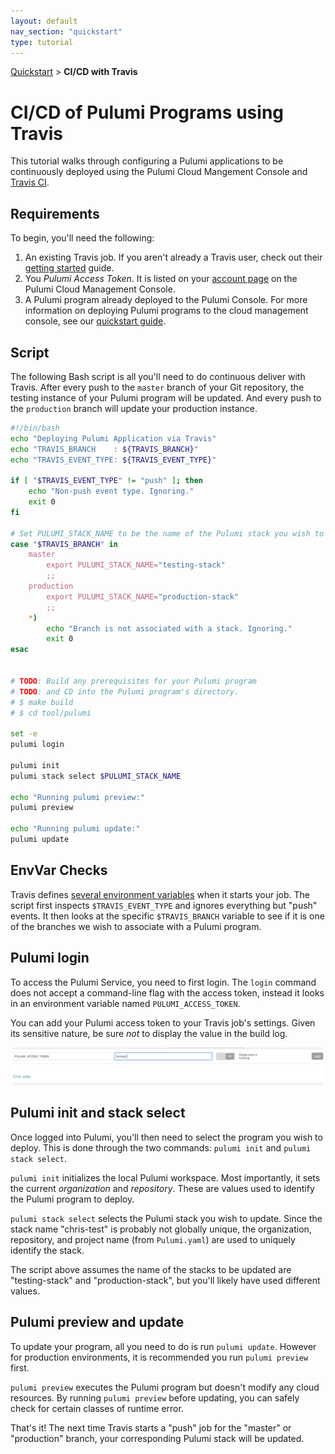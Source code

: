 ```yaml
---
layout: default 
nav_section: "quickstart"
type: tutorial
---
```


<p><a href="/quickstart">Quickstart</a> &gt; <b>CI/CD with Travis</b></p>

# CI/CD of Pulumi Programs using Travis

This tutorial walks through configuring a Pulumi applications to be
continuously deployed using the Pulumi Cloud Mangement Console and [Travis CI](https://travis-ci.com/).

## Requirements

To begin, you'll need the following:

1. An existing Travis job. If you aren't already a Travis user, check out their
   [getting started](https://docs.travis-ci.com/user/getting-started/) guide.
1. You _Pulumi Access Token_. It is listed on your [account page](https://beta.pulumi.com/account)
   on the Pulumi Cloud Management Console.
1. A Pulumi program already deployed to the Pulumi Console. For more information on deploying
   Pulumi programs to the cloud management console, see our [quickstart guide](/quickstart/console.html).

## Script

The following Bash script is all you'll need to do continuous deliver with Travis. After every push
to the `master` branch of your Git repository, the testing instance of your Pulumi program will be
updated. And every push to the `production` branch will update your production instance.


```bash
#!/bin/bash
echo "Deploying Pulumi Application via Travis"
echo "TRAVIS_BRANCH    : ${TRAVIS_BRANCH}"
echo "TRAVIS_EVENT_TYPE: ${TRAVIS_EVENT_TYPE}"

if [ "$TRAVIS_EVENT_TYPE" != "push" ]; then
    echo "Non-push event type. Ignoring."
    exit 0
fi

# Set PULUMI_STACK_NAME to be the name of the Pulumi stack you wish to update.
case "$TRAVIS_BRANCH" in
    master
        export PULUMI_STACK_NAME="testing-stack"
        ;;
    production
        export PULUMI_STACK_NAME="production-stack"
        ;;
    *)
        echo "Branch is not associated with a stack. Ignoring."
        exit 0
esac


# TODO: Build any prerequisites for your Pulumi program
# TODO: and CD into the Pulumi program's directory.
# $ make build
# $ cd tool/pulumi

set -e
pulumi login

pulumi init
pulumi stack select $PULUMI_STACK_NAME

echo "Running pulumi preview:"
pulumi preview

echo "Running pulumi update:"
pulumi update
```

## EnvVar Checks

Travis defines [several environment variables](https://docs.travis-ci.com/user/environment-variables/#Default-Environment-Variables)
when it starts your job. The script first inspects `$TRAVIS_EVENT_TYPE` and ignores everything but
"push" events. It then looks at the specific `$TRAVIS_BRANCH` variable to see if it is one of the
branches we wish to associate with a Pulumi program.

## Pulumi login

To access the Pulumi Service, you need to first login. The `login` command does not accept a
command-line flag with the access token, instead it looks in an environment variable named
`PULUMI_ACCESS_TOKEN`.

You can add your Pulumi access token to your Travis job's settings. Given its sensitive nature,
be sure _not_ to display the value in the build log.

![adding-travis-setting](/images/tutorial-travis/01-add-travis-envvar.png)

## Pulumi init and stack select

Once logged into Pulumi, you'll then need to select the program you wish to deploy. This is done
through the two commands: `pulumi init` and `pulumi stack select`.

`pulumi init` initializes the local Pulumi workspace. Most importantly, it sets the current
_organization_ and _repository_. These are values used to identify the Pulumi program to deploy.

`pulumi stack select` selects the Pulumi stack you wish to update. Since the stack name
"chris-test" is probably not globally unique, the organization, repository, and project name
(from `Pulumi.yaml`) are used to uniquely identify the stack.

The script above assumes the name of the stacks to be updated are "testing-stack" and
"production-stack", but you'll likely have used different values.

## Pulumi preview and update

To update your program, all you need to do is run `pulumi update`. However for production
environments, it is recommended you run `pulumi preview` first.

`pulumi preview` executes the Pulumi program but doesn't modify any cloud resources. By running
`pulumi preview` before updating, you can safely check for certain classes of runtime error.

That's it! The next time Travis starts a "push" job for the "master" or "production" branch,
your corresponding Pulumi stack will be updated.
